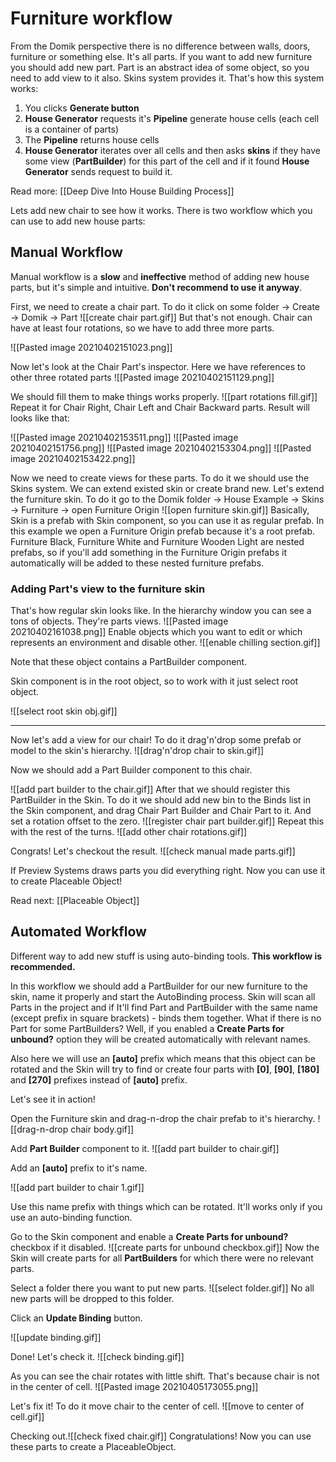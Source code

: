 # **Furniture workflow**

From the Domik perspective there is no difference between walls, doors, furniture or something else.
It's all parts. 
If you want to add new furniture you should add new part. 
Part is an abstract idea of some object, so you need to add view to it also. 
Skins system provides it. 
That's how this system works:

1. You clicks **Generate button** 
2. **House Generator** requests it's **Pipeline** generate house cells (each cell is a container of parts) 
3. The **Pipeline** returns house cells 
4. **House Generator** iterates over all cells and then asks **skins** if they have some view (**PartBuilder**) for this part of the cell and if it found **House Generator** sends request to build it.

Read more: 	[[Deep Dive Into House Building Process]]

Lets add new chair to see how it works.
There is two workflow which you can use to add new house parts:

## Manual Workflow
Manual workflow is a **slow** and **ineffective** method of adding new house parts, but it's simple and intuitive. **Don't recommend to use it anyway**.

First, we need to create a chair part.
To do it click on some folder -> Create -> Domik -> Part
![[create chair part.gif]]
But that's not enough. Chair can have at least four rotations, so we have to add three more parts.

![[Pasted image 20210402151023.png]]

Now let's look at the Chair Part's inspector.
Here we have references to other three rotated parts
![[Pasted image 20210402151129.png]]

We should fill them to make things works properly.
![[part rotations fill.gif]]
Repeat it for Chair Right, Chair Left and Chair Backward parts.
Result will looks like that:

![[Pasted image 20210402153511.png]]
![[Pasted image 20210402151756.png]]
![[Pasted image 20210402153304.png]]
![[Pasted image 20210402153422.png]]

Now we need to create views for these parts. To do it we should use the Skins system. We can extend existed skin or create brand new. 
Let's extend the furniture skin.
To do it go to the Domik folder -> House Example -> Skins -> Furniture -> open Furniture Origin
![[open furniture skin.gif]]
Basically, Skin is a prefab with Skin component, so you can use it as regular prefab. In this example we open a Furniture Origin prefab because it's a root prefab. 
Furniture Black, Furniture White and Furniture Wooden Light are nested prefabs, so if you'll add something in the Furniture Origin prefabs it automatically will be added to these nested furniture prefabs.

### Adding Part's view to the furniture skin
That's how regular skin looks like.
In the hierarchy window you can see a tons of objects. 
They're parts views.
![[Pasted image 20210402161038.png]]
Enable objects which you want to edit or which represents an environment and disable other.
![[enable chilling section.gif]]

Note that these object contains a PartBuilder component.

Skin component is in the root object, so to work with it just select root object.

![[select root skin obj.gif]]

-------------

Now let's add a view for our chair!
To do it drag'n'drop some prefab or model to the skin's hierarchy.
![[drag'n'drop chair to skin.gif]]

Now we should add a Part Builder component to this chair.

![[add part builder to the chair.gif]]
 After that we should register this PartBuilder in the Skin.
 To do it we should add new bin to the Binds list in the Skin component, and drag Chair Part Builder and Chair Part to it. And set a rotation offset to the zero.
![[register chair part builder.gif]]
Repeat this with the rest of the turns.
![[add other chair rotations.gif]]

Congrats!
Let's checkout the result.
![[check manual made parts.gif]]

If Preview Systems draws parts you did everything right.
Now you can use it to create Placeable Object!

Read next: [[Placeable Object]]

## Automated Workflow
Different way to add new stuff is using auto-binding tools. **This workflow is recommended.**

In this workflow we should add a PartBuilder for our new furniture to the skin, name it properly and start the AutoBinding process.
Skin will scan all Parts in the project and if It'll find Part and PartBuilder with the same name (except prefix in square brackets) - binds them together.
What if there is no Part for some PartBuilders?
Well, if you enabled a **Create Parts for unbound?** option they will be created automatically with relevant names. 

Also here we will use an **[auto]** prefix which means that this object can be rotated and the Skin will try to find or create four parts with **[0]**, **[90]**, **[180]** and **[270]** prefixes instead of **[auto]** prefix. 

Let's see it in action!

Open the Furniture skin and drag-n-drop the chair prefab to it's hierarchy.
![[drag-n-drop chair body.gif]]

Add **Part Builder** component to it.
![[add part builder to chair.gif]]

Add an **[auto]** prefix to it's name.

![[add part builder to chair 1.gif]]

Use this name prefix with things which can be rotated.
It'll works only if you use an auto-binding function.

Go to the Skin component and enable a **Create Parts for unbound?** checkbox if it disabled.
![[create parts for unbound checkbox.gif]]
Now the Skin will create parts for all **PartBuilders** for which there were no relevant parts. 

Select a folder there you want to put new parts.
![[select folder.gif]]
No all new parts will be dropped to this folder.

Click an **Update Binding** button.

![[update binding.gif]]

Done!
Let's check it.
![[check binding.gif]]

As you can see the chair rotates with little shift. 
That's because chair is not in the center of cell. ![[Pasted image 20210405173055.png]]

Let's fix it!
To do it move chair to the center of cell.
 ![[move to center of cell.gif]]

Checking out.![[check fixed chair.gif]]
Congratulations! 
Now you can use these parts to create a PlaceableObject.